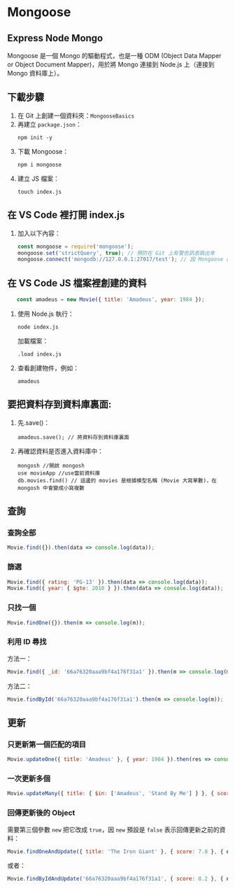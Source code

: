 
# Mongoose

## Express Node Mongo
Mongoose 是一個 Mongo 的驅動程式，也是一種 ODM (Object Data Mapper or Object Document Mapper)，用於將 Mongo 連接到 Node.js 上（連接到 Mongo 資料庫上）。

## 下載步驟
1. 在 Git 上創建一個資料夾：`MongooseBasics`
2. 再建立 `package.json`：
   ```
   npm init -y
   ```
3. 下載 Mongoose：
   ```
   npm i mongoose
   ```
4. 建立 JS 檔案：
   ```
   touch index.js
   ```

## 在 VS Code 裡打開 index.js
1. 加入以下內容：
   ```javascript
   const mongoose = require('mongoose');
   mongoose.set('strictQuery', true); // 預防在 Git 上有警告訊息跳出來
   mongoose.connect('mongodb://127.0.0.1:27017/test'); // 因 Mongoose 的預設 port: 27017
   ```

## 在 VS Code JS 檔案裡創建的資料
   ```javascript
      const amadeus = new Movie({ title: 'Amadeus', year: 1984 });
   ```
1. 使用 Node.js 執行：
   ```
   node index.js
   ```
   加載檔案：
   ```
   .load index.js
   ``` 

2. 查看創建物件，例如：
   ```
   amadeus 
   ```


## 要把資料存到資料庫裏面:
1. 先.save()：
   ```
   amadeus.save(); // 將資料存到資料庫裏面
   ```

2. 再確認資料是否進入資料庫中：
   ```
   mongosh //開啟 mongosh
   use movieApp //use當前資料庫 
   db.movies.find() // 這邊的 movies 是根據模型名稱 (Movie 大寫單數)，在 mongosh 中會變成小寫複數
   ```

## 查詢

### 查詢全部
```javascript
Movie.find({}).then(data => console.log(data));
```

### 篩選
```javascript
Movie.find({ rating: 'PG-13' }).then(data => console.log(data));
Movie.find({ year: { $gte: 2010 } }).then(data => console.log(data));
```

### 只找一個
```javascript
Movie.findOne({}).then(m => console.log(m));
```

### 利用 ID 尋找
方法一：
```javascript
Movie.find({ _id: '66a76320aaa9bf4a176f31a1' }).then(m => console.log(m));
```
方法二：
```javascript
Movie.findById('66a76320aaa9bf4a176f31a1').then(m => console.log(m));
```

## 更新

### 只更新第一個匹配的項目
```javascript
Movie.updateOne({ title: 'Amadeus' }, { year: 1984 }).then(res => console.log(res));
```

### 一次更新多個
```javascript
Movie.updateMany({ title: { $in: ['Amadeus', 'Stand By Me'] } }, { score: 10 }).then(res => console.log(res));
```

### 回傳更新後的 Object
需要第三個參數 `new` 把它改成 `true`，因 `new` 預設是 `false` 表示回傳更新之前的資料：
```javascript
Movie.findOneAndUpdate({ title: 'The Iron Giant' }, { score: 7.8 }, { new: true }).then(m => console.log(m));
```
或者：
```javascript
Movie.findByIdAndUpdate('66a76320aaa9bf4a176f31a1', { score: 8.2 }, { new: true }).then(m => console.log(m));
```
